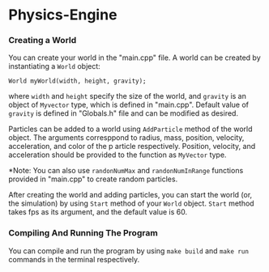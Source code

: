 # Physics-Engine

### Creating a World
You can create your world in the "main.cpp" file.
A world can be created by instantiating a `World` object:
```
World myWorld(width, height, gravity);
```
where `width` and `height` specify the size of the world, and `gravity` is an object of `Myvector` type, which is defined in "main.cpp". Default value of `gravity` is defined in "Globals.h" file and can be modified as desired.

Particles can be added to a world using `AddParticle` method of the world object.
The arguments corresppond to radius, mass, position, velocity, acceleration, and color of the p article respectively. Position, velocity, and acceleration should be provided to the function as `MyVector` type. 

*Note: You can also use `randonNumMax` and `randonNumInRange` functions provided in "main.cpp" to create random particles.

After creating the world and adding particles, you can start the world (or, the simulation) by using `Start` method of your `World` object. `Start` method takes fps as its argument, and the default value is 60.

### Compiling And Running The Program
You can compile and run the program by using `make build` and `make run` commands in the terminal respectively.